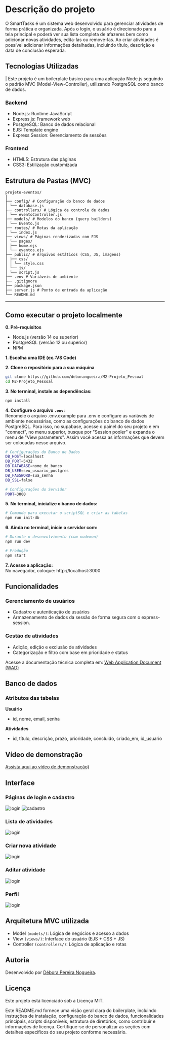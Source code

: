 # Descrição do projeto
O SmartTasks é um sistema web desenvolvido para gerenciar atividades de forma prática e organizada. Após o login, o usuário é direcionado para a tela principal e poderá ver sua lista completa de afazeres bem como adicionar novas atividades, edita-las ou remove-las. Ao criar atividades é possível adicionar informações detalhadas, incluindo título, descrição e data de conclusão esperada.

## Tecnologias Utilizadas

| Este projeto é um boilerplate básico para uma aplicação Node.js seguindo o padrão MVC (Model-View-Controller), utilizando PostgreSQL como banco de dados.

### Backend
- Node.js: Runtime JavaScript
- Express.js: Framework web
- PostgreSQL: Banco de dados relacional
- EJS: Template engine
- Express Session: Gerenciamento de sessões
### Frontend
- HTML5: Estrutura das páginas
- CSS3: Estilização customizada

## Estrutura de Pastas (MVC)
```
projeto-eventos/
│
├── config/ # Configuração do banco de dados
│ └── database.js
├── controllers/ # Lógica de controle de dados
│ └── eventoController.js
├── models/ # Modelos do banco (query builders)
│ └── Evento.js
├── routes/ # Rotas da aplicação
│ └── index.js
├── views/ # Páginas renderizadas com EJS
│ └── pages/
│ ├── home.ejs
│ └── eventos.ejs
├── public/ # Arquivos estáticos (CSS, JS, imagens)
│ ├── css/
│ │ └── style.css
│ └── js/
│ └── script.js
├── .env # Variáveis de ambiente 
├── .gitignore
├── package.json
├── server.js # Ponto de entrada da aplicação
└── README.md
```

---

## Como executar o projeto localmente  

**0. Pré-requisitos**
- Node.js (versão 14 ou superior)
- PostgreSQL (versão 12 ou superior)
- NPM 

**1. Escolha uma IDE (ex.:VS Code)**  

**2. Clone o repositório para a sua máquina**  

```bash
git clone https://github.com/deborangueira/M2-Projeto_Pessoal
cd M2-Projeto_Pessoal
```

**3. No terminal, instale as dependências:**
```bash
npm install 
```

**4. Configure o arquivo `.env`:**  
Renomeie o arquivo .env.example para .env e configure as variáveis de ambiente necessárias, como as configurações do banco de dados PostgreSQL. Para isso, no supabase, acesse o painel do seu projeto e em "connect", no menu superior, busque por "Session pooler" e expanda o menu de "View parameters". Assim você acessa as informações que devem ser colocadas nesse arquivo.

```bash
# Configurações do Banco de Dados
DB_HOST=localhost
DB_PORT=5432
DB_DATABASE=nome_do_banco
DB_USER=seu_usuario_postgres
DB_PASSWORD=sua_senha
DB_SSL=false

# Configurações do Servidor
PORT=3000
```

**5. No terminal, inicialize o banco de dados:**
```bash
# Comando para executar o scriptSQL e criar as tabelas
npm run init-db
```

**6. Ainda no terminal, inicie o servidor com:**  
```bash
# Durante o desenvolvimento (com nodemon)
npm run dev

# Produção
npm start
```
**7. Acesse a aplicação:**  
No navegador, coloque: http://localhost:3000  

## Funcionalidades  

### Gerenciamento de usuários
- Cadastro e autenticação de usuários
- Armazenamento de dados da sessão de forma segura com o express-session.

### Gestão de atividades
- Adição, edição e exclusão de atividades
- Categorização e filtro com base em prioridade e status

Acesse a documentação técnica completa em: [Web Application Document (WAD)](https://github.com/deborangueira/M2-Projeto_Pessoal/blob/main/documentos/wad.md) 

## Banco de dados  
### Atributos das tabelas  

**Usuário**
- id, nome, email, senha
  
**Atividades**  
  - id, título, descrição, prazo, prioridade, concluido, criado_em, id_usuario


## Vídeo de demonstração
[Assista aqui ao vídeo de demonstração)](https://github.com/deborangueira/M2-Projeto_Pessoal/blob/main/documentos/wad.md) 

## Interface

### Páginas de login e cadastro

![login](assets/PrintScreen/login.png)
![cadastro](assets/PrintScreen/cadastro.png)

### Lista de atividades

![login](assets/PrintScreen/listaAtividades.png)

### Criar nova atividade
![login](assets/PrintScreen/novaAtividade.png)

### Aditar atividade
![login](assets/PrintScreen/atualizarAtividade.png)

### Perfil
![login](assets/PrintScreen/perfil.png)

## Arquitetura MVC utilizada
- Model `(models/)`: Lógica de negócios e acesso a dados
- View `(views/)`: Interface do usuário (EJS + CSS + JS)
- Controller `(controllers/)`: Lógica de aplicação e rotas

## Autoria
Desenvolvido por [Débora Pereira Nogueira](https://www.linkedin.com/in/debora-pereira-nogueira/).

## Licença
Este projeto está licenciado sob a Licença MIT.  

Este README.md fornece uma visão geral clara do boilerplate, incluindo instruções de instalação, configuração do banco de dados, funcionalidades principais, scripts disponíveis, estrutura de diretórios, como contribuir e informações de licença. Certifique-se de personalizar as seções com detalhes específicos do seu projeto conforme necessário.
